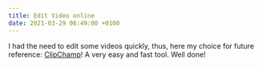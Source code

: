 ```yaml
---
title: Edit Video online
date: 2021-03-29 06:49:00 +0100
---
```




I had the need to edit some videos quickly, thus, here my choice for future reference: [ClipChamp](https://www.clipchamp.com/)! A very easy and fast tool. Well done!